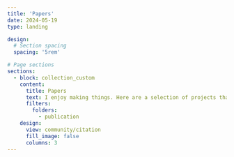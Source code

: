 ```yaml
---
title: 'Papers'
date: 2024-05-19
type: landing

design:
  # Section spacing
  spacing: '5rem'

# Page sections
sections:
  - block: collection_custom
    content:
      title: Papers
      text: I enjoy making things. Here are a selection of projects that I have worked on over the years.
      filters:
        folders:
          - publication
    design:
      view: community/citation
      fill_image: false
      columns: 3
---
```

